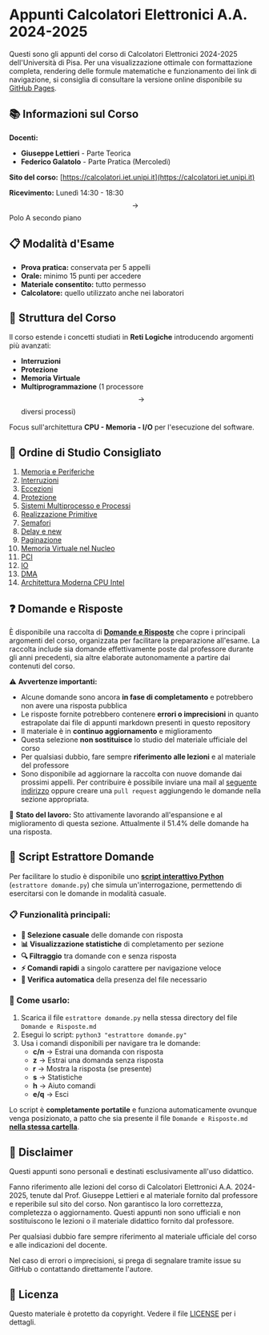# Appunti Calcolatori Elettronici A.A. 2024-2025

Questi sono gli appunti del corso di Calcolatori Elettronici 2024-2025 dell'Università di Pisa.
Per una visualizzazione ottimale con formattazione completa, rendering delle formule matematiche e funzionamento dei link di navigazione, si consiglia di consultare la versione online disponibile su [GitHub Pages](https://gabriele-d-cambria.github.io/Appunti-Calcolatori-Elettronici-2024-2025/).

## 📚 Informazioni sul Corso

**Docenti:**
- **Giuseppe Lettieri** - Parte Teorica
- **Federico Galatolo** - Parte Pratica (Mercoledì)

**Sito del corso:** [https://calcolatori.iet.unipi.it](https://calcolatori.iet.unipi.it)

**Ricevimento:** Lunedì 14:30 - 18:30 $$\to$$ Polo A secondo piano

## 📋 Modalità d'Esame

- **Prova pratica:** conservata per 5 appelli
- **Orale:** minimo 15 punti per accedere
- **Materiale consentito:** tutto permesso
- **Calcolatore:** quello utilizzato anche nei laboratori

## 🎯 Struttura del Corso

Il corso estende i concetti studiati in **Reti Logiche** introducendo argomenti più avanzati:

- **Interruzioni**
- **Protezione** 
- **Memoria Virtuale**
- **Multiprogrammazione** (1 processore $$\to$$ diversi processi)

Focus sull'architettura **CPU - Memoria - I/O** per l'esecuzione del software.

## 📖 Ordine di Studio Consigliato

1. [Memoria e Periferiche](./Memoria%20e%20Periferiche)
2. [Interruzioni](./Interruzioni)
3. [Eccezioni](./Eccezioni)
4. [Protezione](./Protezione)
5. [Sistemi Multiprocesso e Processi](./Sistemi%20Multiprocesso%20e%20Processi)
6. [Realizzazione Primitive](./Realizzazione%20Primitive)
7. [Semafori](./Semafori)
8. [Delay e new](./Delay%20e%20new)
9. [Paginazione](./Paginazione)
10. [Memoria Virtuale nel Nucleo](./Memoria%20Virtuale%20nel%20Nucleo)
11. [PCI](./PCI)
12. [IO](./IO)
13. [DMA](./DMA)
14. [Architettura Moderna CPU Intel](./Architettura%20Moderna%20CPU%20Intel)

## ❓ Domande e Risposte

È disponibile una raccolta di **[Domande e Risposte](./Domande%20e%20Risposte)** che copre i principali argomenti del corso, organizzata per facilitare la preparazione all'esame.
La raccolta include sia domande effettivamente poste dal professore durante gli anni precedenti, sia altre elaborate autonomamente a partire dai contenuti del corso.

⚠️ **Avvertenze importanti:**
- Alcune domande sono ancora **in fase di completamento** e potrebbero non avere una risposta pubblica
- Le risposte fornite potrebbero contenere **errori o imprecisioni** in quanto estrapolate dai file di appunti markdown presenti in questo repository
- Il materiale è in **continuo aggiornamento** e miglioramento
- Questa selezione **non sostituisce** lo studio del materiale ufficiale del corso
- Per qualsiasi dubbio, fare sempre **riferimento alle lezioni** e al materiale del professore
- Sono disponibile ad aggiornare la raccolta con nuove domande dai prossimi appelli. Per contribuire è possibile inviare una mail al [seguente indirizzo](mailto:gabrielecambria04@gmail.com?subject=Integrazione%20domande%20calcolatori%20elettronici) oppure creare una `pull request` aggiungendo le domande nella sezione appropriata.

📝 **Stato del lavoro:** Sto attivamente lavorando all'espansione e al miglioramento di questa sezione. Attualmente il <!-- QA_PERCENTAGE -->51.4%<!-- /QA_PERCENTAGE --> delle domande ha una risposta.

## 🎯 Script Estrattore Domande

Per facilitare lo studio è disponibile uno [**script interattivo Python**](https://github.com/Gabriele-D-Cambria/Appunti-Calcolatori-Elettronici-2024-2025/blob/master/estrattore%20domande.py) (`estrattore domande.py`) che simula un'interrogazione, permettendo di esercitarsi con le domande in modalità casuale.

### 📋 Funzionalità principali:
- **🎲 Selezione casuale** delle domande con risposta
- **📊 Visualizzazione statistiche** di completamento per sezione
- **🔍 Filtraggio** tra domande con e senza risposta
- **⚡ Comandi rapidi** a singolo carattere per navigazione veloce
- **📁 Verifica automatica** della presenza del file necessario

### 🚀 Come usarlo:
1. Scarica il file `estrattore domande.py` nella stessa directory del file `Domande e Risposte.md`
2. Esegui lo script: `python3 "estrattore domande.py"`
3. Usa i comandi disponibili per navigare tra le domande:
   - **c/n** → Estrai una domanda con risposta
   - **z**   → Estrai una domanda senza risposta
   - **r**   → Mostra la risposta (se presente)
   - **s**   → Statistiche
   - **h**   → Aiuto comandi
   - **e/q** → Esci

Lo script è **completamente portatile** e funziona automaticamente ovunque venga posizionato, a patto che sia presente il file `Domande e Risposte.md` <u><strong>nella stessa cartella</strong></u>.

## 📜 Disclaimer

Questi appunti sono personali e destinati esclusivamente all'uso didattico. 

Fanno riferimento alle lezioni del corso di Calcolatori Elettronici A.A. 2024-2025, tenute dal Prof. Giuseppe Lettieri e al materiale fornito dal professore e reperibile sul sito del corso.
Non garantisco la loro correttezza, completezza o aggiornamento.
Questi appunti non sono ufficiali e non sostituiscono le lezioni o il materiale didattico fornito dal professore.

Per qualsiasi dubbio fare sempre riferimento al materiale ufficiale del corso e alle indicazioni del docente.

Nel caso di errori o imprecisioni, si prega di segnalare tramite issue su GitHub o contattando direttamente l'autore.

## 📄 Licenza

Questo materiale è protetto da copyright. Vedere il file [LICENSE](./LICENSE) per i dettagli.